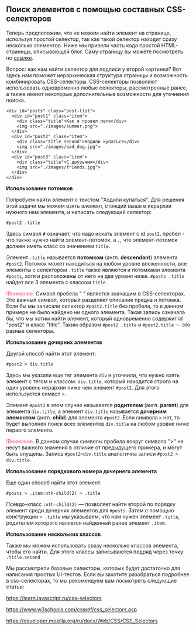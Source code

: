 <h2>Поиск элементов с помощью составных CSS-селекторов</h2>

<p>Теперь предположим, что не можем найти элемент на странице, используя простой селектор, так как такой селектор находит сразу несколько элементов. Ниже мы привели часть кода простой HTML-страницы, описывающей блог. Саму страницу вы можете посмотреть по <a href="http://suninjuly.github.io/blog_example.html" rel="noopener noreferrer nofollow" target="_blank">ссылке</a>.</p>

<p>Вопрос: как нам найти селектор для подписи у второй картинки? Вот здесь нам поможет иерархическая структура страницы и возможность комбинировать CSS-селекторы. CSS-селекторы позволяют использовать одновременно любые селекторы, рассмотренные ранее, а также имеют некоторые дополнительные возможности для уточнения поиска.</p>

<pre><code class="language-html hljs xml"><span class="hljs-tag">&lt;<span class="hljs-name">div</span> <span class="hljs-attr">id</span>=<span class="hljs-string">"posts"</span> <span class="hljs-attr">class</span>=<span class="hljs-string">"post-list"</span>&gt;</span>
&nbsp; <span class="hljs-tag">&lt;<span class="hljs-name">div</span> <span class="hljs-attr">id</span>=<span class="hljs-string">"post1"</span> <span class="hljs-attr">class</span>=<span class="hljs-string">"item"</span>&gt;</span>
&nbsp; &nbsp; <span class="hljs-tag">&lt;<span class="hljs-name">div</span> <span class="hljs-attr">class</span>=<span class="hljs-string">"title"</span>&gt;</span>Как я провел лето<span class="hljs-tag">&lt;/<span class="hljs-name">div</span>&gt;</span>
&nbsp; &nbsp; <span class="hljs-tag">&lt;<span class="hljs-name">img</span> <span class="hljs-attr">src</span>=<span class="hljs-string">"./images/summer.png"</span>&gt;</span>
&nbsp; <span class="hljs-tag">&lt;/<span class="hljs-name">div</span>&gt;</span>
&nbsp; <span class="hljs-tag">&lt;<span class="hljs-name">div</span> <span class="hljs-attr">id</span>=<span class="hljs-string">"post2"</span> <span class="hljs-attr">class</span>=<span class="hljs-string">"item"</span>&gt;</span>
&nbsp; &nbsp; <span class="hljs-tag">&lt;<span class="hljs-name">div</span> <span class="hljs-attr">class</span>=<span class="hljs-string">"title second"</span>&gt;</span>Ходили купаться<span class="hljs-tag">&lt;/<span class="hljs-name">div</span>&gt;</span>
&nbsp; &nbsp; <span class="hljs-tag">&lt;<span class="hljs-name">img</span> <span class="hljs-attr">src</span>=<span class="hljs-string">"./images/bad_dog.jpg"</span>&gt;</span>
&nbsp; <span class="hljs-tag">&lt;/<span class="hljs-name">div</span>&gt;</span>
&nbsp; <span class="hljs-tag">&lt;<span class="hljs-name">div</span> <span class="hljs-attr">id</span>=<span class="hljs-string">"post3"</span> <span class="hljs-attr">class</span>=<span class="hljs-string">"item"</span>&gt;</span>
&nbsp; &nbsp; <span class="hljs-tag">&lt;<span class="hljs-name">div</span> <span class="hljs-attr">class</span>=<span class="hljs-string">"title"</span>&gt;</span>С друзьями<span class="hljs-tag">&lt;/<span class="hljs-name">div</span>&gt;</span>
&nbsp; &nbsp; <span class="hljs-tag">&lt;<span class="hljs-name">img</span> <span class="hljs-attr">src</span>=<span class="hljs-string">"./images/friends.jpg"</span>&gt;</span>
&nbsp; <span class="hljs-tag">&lt;/<span class="hljs-name">div</span>&gt;</span>
<span class="hljs-tag">&lt;/<span class="hljs-name">div</span>&gt;</span>
</code></pre>

<p><strong>Использование потомков</strong></p>

<p>Попробуем найти элемент с текстом "Ходили купаться". Для решения этой задачи мы можем взять элемент, стоящий выше в иерархии нужного нам элемента, и написать следующий селектор:</p>

<p><code>#post2 .title</code></p>

<p>Здесь символ <code><strong>#</strong></code> означает, что надо искать элемент с id <code>post2</code>, пробел - что также нужно найти элемент-потомок, а <code><strong>.</strong></code>, что элемент-потомок должен иметь класс со значением <code>title</code>.</p>

<p>Элемент <code>.title</code> называется <strong>потомком</strong> (англ. <strong>descendant</strong>) элемента <code>#post2</code>. Потомок может находиться на любом уровне вложенности, все элементы с селектором <code>.title</code> также являются и потомками элемента <code>#posts</code>, хотя и расположены от него на два уровня ниже. <code>#posts .title</code> найдет все 3 элемента с классом <code>title</code>.</p>

<p><span style="color: #ff4363;">!Внимание.</span> Символ пробела " " является значащим в CSS-селекторах. Это важный символ, который разделяет описание предка и потомка. Если бы мы записали селектор <code>#post2.title</code> без пробела, то в данном примере не было найдено ни одного элемента. Такая запись означала бы, что мы хотим найти элемент, который одновременно содержит id "post2" и класс "title". Таким образом <code>#post2 .title</code> и <code>#post2.title</code> — это разные селекторы<strong>.</strong></p>

<p><strong>Использование дочерних элементов</strong></p>

<p>Другой способ найти этот элемент:</p>

<p><code>#post2 &gt; div.title</code></p>

<p>Здесь мы указали еще тег элемента <code>div</code><strong> </strong>и уточнили, что нужно взять элемент с тегом и классом: <code>div.title</code>, который находится строго на один уровень иерархии ниже чем элемент <code>#post2</code>. Для этого используется символ <code>&gt;</code>.</p>

<p>Элемент <code>#post2</code> в этом случае называется <strong>родителем</strong> (англ. <strong>parent</strong>) для элемента<strong> </strong><code>div.title</code>, а элемент <code>div.title</code> называется <strong>дочерним элементом</strong> (англ. <strong>child</strong>) для элемента <code>#post2</code>. Если символа <code>&gt;</code> нет, то будет выполнен поиск всех элементов <code>div.title</code> на любом уровне ниже первого элемента.</p>

<p><span style="color: #ff4363;">!Внимание. </span>В данном случае символы пробела вокруг символа "&gt;" не несут важного значения в отличие от предыдущего примера, и могут быть опущены. Запись <code>#post2&gt;div.title</code><strong> </strong>аналогична записи <code>#post2 &gt; div.title</code>.</p>

<p><strong>Использование порядкового номера дочернего элемента</strong></p>

<p>Еще один способ найти этот элемент:</p>

<p><code>#posts &gt; .item:nth-child(2) &gt; .title</code></p>

<p>Псевдо-класс <code>:nth-child(2)</code> — позволяет найти второй по порядку элемент среди дочерних элементов для <code>#posts</code>. Затем с помощью конструкции <code>&gt; .title</code> мы указываем, что нам нужен элемент <code>.title</code>, родителем которого является найденный ранее элемент <code>.item</code>.</p>

<p><strong>Использование нескольких классов</strong></p>

<p>Также мы можем использовать сразу несколько классов элемента, чтобы его найти. Для этого классы записываются подряд через точку: <code>.title.second</code></p>

<p>Мы рассмотрели базовые селекторы, которых будет достаточно для написания простых UI-тестов. Если вы захотите разобраться подробнее в css-селекторах, то мы рекомендуем вам посмотреть следующие статьи:</p>

<p><a href="https://learn.javascript.ru/css-selectors" rel="nofollow noopener noreferrer" target="_blank">https://learn.javascript.ru/css-selectors</a></p>

<p><a href="https://www.w3schools.com/cssref/css_selectors.asp" rel="nofollow noopener noreferrer" target="_blank">https://www.w3schools.com/cssref/css_selectors.asp</a></p>

<p><a href="https://developer.mozilla.org/ru/docs/Web/CSS/CSS_Selectors" rel="nofollow noopener noreferrer" target="_blank">https://developer.mozilla.org/ru/docs/Web/CSS/CSS_Selectors</a></p>